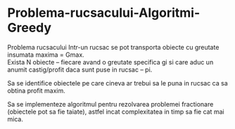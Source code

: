 # Problema-rucsacului-Algoritmi-Greedy
Problema rucsacului
Intr-un rucsac se pot transporta obiecte cu greutate insumata maxima = Gmax.  
Exista N obiecte – fiecare avand o greutate specifica gi si care aduc un anumit castig/profit daca sunt puse in rucsac – pi. 

Sa se identifice obiectele pe care cineva ar trebui sa le puna in rucsac ca sa obtina profit maxim.

Sa se implementeze algoritmul pentru rezolvarea problemei fractionare (obiectele pot sa fie taiate), astfel incat complexitatea in timp sa fie cat mai mica. 
